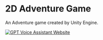# 2D Adventure Game
An Adventure game created by Unity Engine. 
  
[![GPT Voice Assistant Website](https://static.vecteezy.com/system/resources/thumbnails/023/986/704/small/youtube-logo-youtube-logo-transparent-youtube-icon-transparent-free-free-png.png)](https://youtu.be/5O6_2R-f-Rw)
